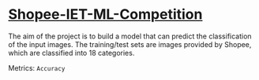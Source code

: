 # [Shopee-IET-ML-Competition](https://www.kaggle.com/c/shopee-iet-machine-learning-competition#evaluation)

The aim of the project is to build a model that can predict the classification of the input images. The training/test sets are images provided by Shopee, which are classified into 18 categories.

Metrics: `Accuracy`
